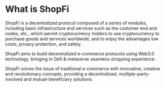 # What is ShopFi

ShopFi is a decentralized protocol composed of a series of modules, including basic infrastructure and services such as the customer end and nodes, etc., which permit cryptocurrency holders to use cryptocurrency to purchase goods and services worldwide, and to enjoy the advantages low costs, privacy protection, and safety.

ShopFi aims to build decentralized e-commerce protocols using Web3.0 technology, bringing in Defi & metaverse seamless shopping experience.&#x20;

ShopFi solves the issue of traditional e-commerce with innovative, creative and revolutionary concepts, providing a decentralized, multiple-party-involved and mutual-beneficiary solutions.&#x20;
